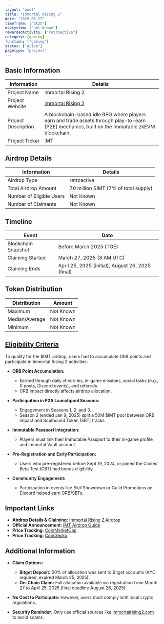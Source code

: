 ```yaml
---
layout: "post"
title: "Immortal Rising 2"
date: "2025-03-27"
timeframe: ["2k25"]
ecosystem: ["not-known"]
rewardedActivity: ["retroactive"]
category: [gaming]
function: ["gaming"]
status: ["alive"]
pagetype: "project"
---
```


## Basic Information

| Information         | Details                                                                                                                                        |
| ------------------- | ---------------------------------------------------------------------------------------------------------------------------------------------- |
| Project Name        | Immortal Rising 2                                                                                                                              |
| Project Website     | [Immortal Rising 2](https://immortalrising2.com)                                                                                               |
| Project Description | A blockchain-based idle RPG where players earn and trade assets through play-to-earn (P2E) mechanics, built on the Immutable zkEVM blockchain. |
| Project Ticker      | IMT                                                                                                                                            |

## Airdrop Details

| Information              | Details                              |
| ------------------------ | ------------------------------------ |
| Airdrop Type             | retroactive                          |
| Total Airdrop Amount     | 70 million $IMT (7% of total supply) |
| Number of Eligible Users | Not Known                            |
| Number of Claimants      | Not Known                            |

## Timeline

| Event               | Date                                              |
| ------------------- | ------------------------------------------------- |
| Blockchain Snapshot | Before March 2025 (TGE)                           |
| Claiming Started    | March 27, 2025 (8 AM UTC)                         |
| Claiming Ends       | April 25, 2025 (initial), August 26, 2025 (final) |

## Token Distribution

| Distribution   | Amount    |
| -------------- | --------- |
| Maximum        | Not Known |
| Median/Average | Not Known |
| Minimum        | Not Known |

## [Eligibility Criteria](https://airdrop.immortalrising2.com)

To qualify for the $IMT airdrop, users had to accumulate ORB points and participate in Immortal Rising 2 activities:

- **ORB Point Accumulation:**

  - Earned through daily check-ins, in-game missions, social tasks (e.g., X posts, Discord events), and referrals.
  - ORB impact directly affects airdrop allocation.

- **Participation in P2A Launchpool Seasons:**

  - Engagement in Seasons 1, 2, and 3.
  - Season 2 (ended Jan 9, 2025) split a 50M $IMT pool between ORB Impact and Soulbound Token (SBT) tracks.

- **Immutable Passport Integration:**

  - Players must link their Immutable Passport to their in-game profile and Immortal Vault account.

- **Pre-Registration and Early Participation:**

  - Users who pre-registered before Sept 19, 2024, or joined the Closed Beta Test (CBT) had bonus eligibility.

- **Community Engagement:**
  - Participation in events like Skill Showdown or Guild Promotions on Discord helped earn ORB/SBTs.

## Important Links

- **Airdrop Details & Claiming:** [Immortal Rising 2 Airdrop](https://airdrop.immortalrising2.com)
- **Official Announcement:** [IMT Airdrop Guide](http://news.immortalrising2.com/news/imtairdrop)
- **Price Tracking:** [CoinMarketCap](https://coinmarketcap.com/currencies/immortal-rising-2)
- **Price Tracking:** [CoinGecko](https://www.coingecko.com/en/coins/immortal-rising-2)

## Additional Information

- **Claim Options:**

  - **Bitget Deposit:** 50% of allocation was sent to Bitget accounts (KYC required, expired March 25, 2025).
  - **On-Chain Claim:** Full allocation available via registration from March 27 to April 25, 2025 (final deadline August 26, 2025).

- **No Cost to Participate:** However, users must comply with local crypto regulations.

- **Security Reminder:** Only use official sources like [immortalrising2.com](https://immortalrising2.com) to avoid scams.